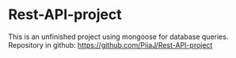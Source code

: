# Rest-API-project

This is an unfinished project using mongoose for database queries.
Repository in github: https://github.com/PiiaJ/Rest-API-project
